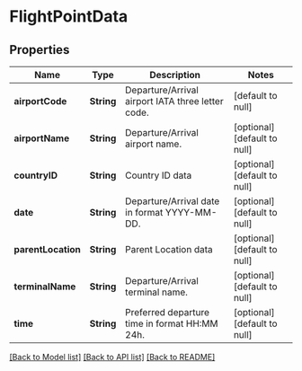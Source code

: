 # FlightPointData
## Properties

| Name | Type | Description | Notes |
|------------ | ------------- | ------------- | -------------|
| **airportCode** | **String** | Departure/Arrival airport IATA three letter code. | [default to null] |
| **airportName** | **String** | Departure/Arrival airport name. | [optional] [default to null] |
| **countryID** | **String** | Country ID data | [optional] [default to null] |
| **date** | **String** | Departure/Arrival date in format YYYY-MM-DD. | [optional] [default to null] |
| **parentLocation** | **String** | Parent Location data | [optional] [default to null] |
| **terminalName** | **String** | Departure/Arrival terminal name. | [optional] [default to null] |
| **time** | **String** | Preferred departure time in format HH:MM 24h. | [optional] [default to null] |

[[Back to Model list]](../README.md#documentation-for-models) [[Back to API list]](../README.md#documentation-for-api-endpoints) [[Back to README]](../README.md)

